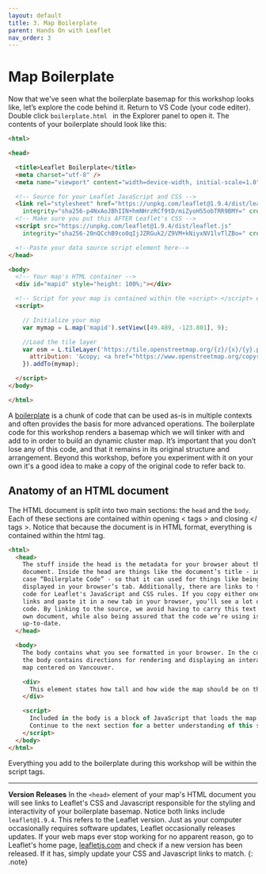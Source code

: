 ```yaml
---
layout: default
title: 3. Map Boilerplate 
parent: Hands On with Leaflet
nav_order: 3
---
```


# Map Boilerplate
Now that we've seen what the boilerplate basemap for this workshop looks like, let’s explore the code behind it. Return to VS Code (your code editer). Double click `boilerplate.html ` in the Explorer panel to open it. The contents of your boilerplate should look like this: 


```html
<html>

<head>

  <title>Leaflet Boilerplate</title>
  <meta charset="utf-8" />
  <meta name="viewport" content="width=device-width, initial-scale=1.0">

  <!-- Source for your Leaflet JavaScript and CSS -->
  <link rel="stylesheet" href="https://unpkg.com/leaflet@1.9.4/dist/leaflet.css"
    integrity="sha256-p4NxAoJBhIIN+hmNHrzRCf9tD/miZyoHS5obTRR9BMY=" crossorigin="" />
  <!-- Make sure you put this AFTER Leaflet's CSS -->
  <script src="https://unpkg.com/leaflet@1.9.4/dist/leaflet.js"
    integrity="sha256-20nQCchB9co0qIjJZRGuk2/Z9VM+kNiyxNV1lvTlZBo=" crossorigin=""></script>

  <!--Paste your data source script element here-->
</head>

<body>
  <!-- Your map's HTML container -->
  <div id="mapid" style="height: 100%;"></div>

  <!-- Script for your map is contained within the <script> </script> element -->
  <script>

    // Initialize your map
    var mymap = L.map('mapid').setView([49.489, -123.801], 9);

    //Load the tile layer
    var osm = L.tileLayer('https://tile.openstreetmap.org/{z}/{x}/{y}.png', {
      attribution: '&copy; <a href="https://www.openstreetmap.org/copyright">OpenStreetMap</a> contributors',
    }).addTo(mymap);

  </script>
</body>

</html>

```

A [boilerplate](https://www.freecodecamp.org/news/whats-boilerplate-and-why-do-we-use-it-let-s-check-out-the-coding-style-guide-ac2b6c814ee7/) is a chunk of code that can be used as-is in multiple contexts and often provides the basis for more advanced operations. The boilerplate code for this workshop renders a basemap which we will tinker with and add to in order to build an dynamic cluster map. It’s important that you don’t lose any of this code, and that it remains in its original structure and arrangement. Beyond this workshop, before you experiment with it on your own it's a good idea to make a copy of the original code to refer back to.

## Anatomy of an HTML document 
The HTML document is split into two main sections: the <code>head</code> and the <code>body</code>. Each of these sections are contained within opening < tags > and closing </ tags >. Notice that because the document is in HTML format, everything is contained within the html tag.

```html
<html>
  <head>
    The stuff inside the head is the metadata for your browser about the
    document. Inside the head are things like the document’s title - in this
    case “Boilerplate Code” - so that it can used for things like being
    displayed in your browser’s tab. Additionally, there are links to the source
    code for Leaflet's JavaScript and CSS rules. If you copy either one of those
    links and paste it in a new tab in your browser, you’ll see a lot of raw
    code. By linking to the source, we avoid having to carry this text into our
    own document, while also being assured that the code we’re using is
    up-to-date.
  </head>

  <body>
    The body contains what you see formatted in your browser. In the code above,
    the body contains directions for rendering and displaying an interactive
    map centered on Vancouver.

    <div>
      This element states how tall and how wide the map should be on the screen.
    </div>

    <script>
      Included in the body is a block of JavaScript that loads the map on the screen.
      Continue to the next section for a better understanding of this script...
    </script>
  </body>
</html>
```

Everything you add to the boilerplate during this workshop will be within the script tags.

---

 **Version Releases** 
 In the `<head>` element of your map's HTML document you will see links to Leaflet's CSS and Javascript responsible for the styling and interactivity of your boilerplate basemap. Notice both links include `leaflet@1.9.4`. This refers to the Leaflet version. Just as your computer occasionally requires software updates, Leaflet occasionally releases updates. If your web maps ever stop working for no apparent reason, go to Leaflet's home page, [leafletjs.com](https://leafletjs.com/) and check if a new version has been released. If it has, simply update your CSS and Javascript links to match. 
{: .note}    

